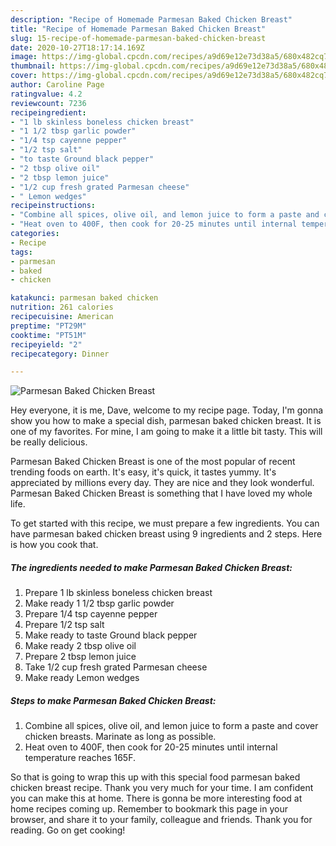 ```yaml
---
description: "Recipe of Homemade Parmesan Baked Chicken Breast"
title: "Recipe of Homemade Parmesan Baked Chicken Breast"
slug: 15-recipe-of-homemade-parmesan-baked-chicken-breast
date: 2020-10-27T18:17:14.169Z
image: https://img-global.cpcdn.com/recipes/a9d69e12e73d38a5/680x482cq70/parmesan-baked-chicken-breast-recipe-main-photo.jpg
thumbnail: https://img-global.cpcdn.com/recipes/a9d69e12e73d38a5/680x482cq70/parmesan-baked-chicken-breast-recipe-main-photo.jpg
cover: https://img-global.cpcdn.com/recipes/a9d69e12e73d38a5/680x482cq70/parmesan-baked-chicken-breast-recipe-main-photo.jpg
author: Caroline Page
ratingvalue: 4.2
reviewcount: 7236
recipeingredient:
- "1 lb skinless boneless chicken breast"
- "1 1/2 tbsp garlic powder"
- "1/4 tsp cayenne pepper"
- "1/2 tsp salt"
- "to taste Ground black pepper"
- "2 tbsp olive oil"
- "2 tbsp lemon juice"
- "1/2 cup fresh grated Parmesan cheese"
- " Lemon wedges"
recipeinstructions:
- "Combine all spices, olive oil, and lemon juice to form a paste and cover chicken breasts. Marinate as long as possible."
- "Heat oven to 400F, then cook for 20-25 minutes until internal temperature reaches 165F."
categories:
- Recipe
tags:
- parmesan
- baked
- chicken

katakunci: parmesan baked chicken 
nutrition: 261 calories
recipecuisine: American
preptime: "PT29M"
cooktime: "PT51M"
recipeyield: "2"
recipecategory: Dinner

---
```



![Parmesan Baked Chicken Breast](https://img-global.cpcdn.com/recipes/a9d69e12e73d38a5/680x482cq70/parmesan-baked-chicken-breast-recipe-main-photo.jpg)

Hey everyone, it is me, Dave, welcome to my recipe page. Today, I'm gonna show you how to make a special dish, parmesan baked chicken breast. It is one of my favorites. For mine, I am going to make it a little bit tasty. This will be really delicious.



Parmesan Baked Chicken Breast is one of the most popular of recent trending foods on earth. It's easy, it's quick, it tastes yummy. It's appreciated by millions every day. They are nice and they look wonderful. Parmesan Baked Chicken Breast is something that I have loved my whole life.


To get started with this recipe, we must prepare a few ingredients. You can have parmesan baked chicken breast using 9 ingredients and 2 steps. Here is how you cook that.

<!--inarticleads1-->

##### The ingredients needed to make Parmesan Baked Chicken Breast:

1. Prepare 1 lb skinless boneless chicken breast
1. Make ready 1 1/2 tbsp garlic powder
1. Prepare 1/4 tsp cayenne pepper
1. Prepare 1/2 tsp salt
1. Make ready to taste Ground black pepper
1. Make ready 2 tbsp olive oil
1. Prepare 2 tbsp lemon juice
1. Take 1/2 cup fresh grated Parmesan cheese
1. Make ready  Lemon wedges




<!--inarticleads2-->

##### Steps to make Parmesan Baked Chicken Breast:

1. Combine all spices, olive oil, and lemon juice to form a paste and cover chicken breasts. Marinate as long as possible.
1. Heat oven to 400F, then cook for 20-25 minutes until internal temperature reaches 165F.




So that is going to wrap this up with this special food parmesan baked chicken breast recipe. Thank you very much for your time. I am confident you can make this at home. There is gonna be more interesting food at home recipes coming up. Remember to bookmark this page in your browser, and share it to your family, colleague and friends. Thank you for reading. Go on get cooking!
